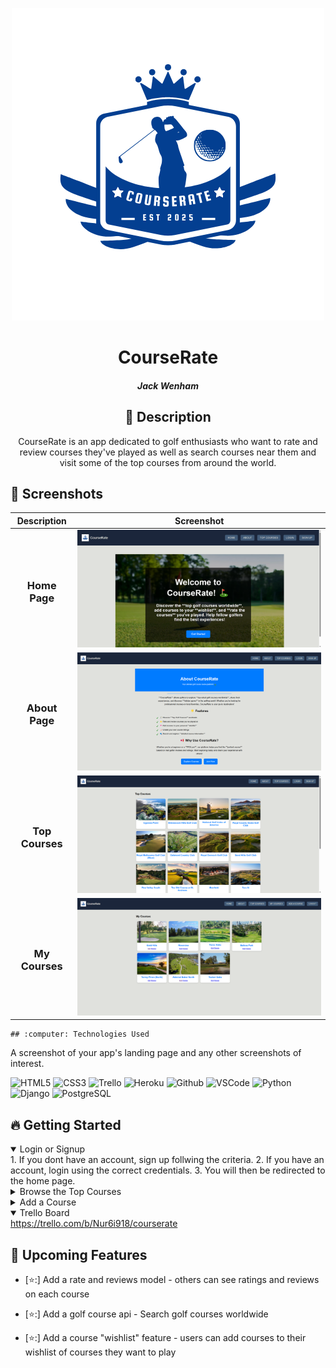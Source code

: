 <div id="header" align="center">

  ![image alt](https://github.com/JWenham22/unit4-project/blob/main/CourseRate.png?raw=true)

</div>

<div id="description" align="center">

  # CourseRate
  
  ##### Jack Wenham
  
  ## :pencil: Description
  
  CourseRate is an app dedicated to golf enthusiasts who want to rate and review courses they've played as well as 
  search courses near them and visit some of the top courses from around the world.

</div>

  ## :camera_flash: Screenshots 

  |   Description | Screenshot | 
  |:-------------:| -----------|
  | <h3 align="center">Home Page</h3> | ![image alt](https://github.com/JWenham22/unit4-project/blob/main/Screenshot%202025-03-17%20172915.png?raw=true)
  | <h3 align="center">About Page</h3> | ![image alt](https://github.com/JWenham22/unit4-project/blob/main/Screenshot%202025-03-17%20173016.png?raw=true)
  | <h3 align="center">Top Courses</h3> | ![image alt](https://github.com/JWenham22/unit4-project/blob/main/Screenshot%202025-03-17%20173103.png?raw=true)
  | <h3 align="center">My Courses</h3> | ![image alt](https://github.com/JWenham22/unit4-project/blob/main/Screenshot%202025-03-17%20173155.png?raw=true)

    ## :computer: Technologies Used
  A screenshot of your app's landing page and any other screenshots of interest.

 
  ![HTML5](https://img.shields.io/badge/-HTML5-05122A?style=flat&logo=html5)
  ![CSS3](https://img.shields.io/badge/-CSS-05122A?style=flat&logo=css3)
  ![Trello](https://img.shields.io/badge/-Trello-05122A?style=flat&logo=trello)
  ![Heroku](https://img.shields.io/badge/-Heroku-05122A?style=flat&logo=heroku)
  ![Github](https://img.shields.io/badge/-GitHub-05122A?style=flat&logo=github)
  ![VSCode](https://img.shields.io/badge/-VS_Code-05122A?style=flat&logo=visualstudio)
  ![Python](https://img.shields.io/badge/-Python-05122A?style=flat&logo=python)
  ![Django](https://img.shields.io/badge/-Django-05122A?style=flat&logo=django)
  ![PostgreSQL](https://img.shields.io/badge/-PostgreSQL-05122A?style=flat&logo=postgresql)

## :fire: Getting Started

<details open>
  <summary> Login or Signup </summary>
    1. If you dont have an account, sign up follwing the criteria.
    2. If you have an account, login using the correct credentials.
    3. You will then be redirected to the home page.
</details>

<details>
  <summary> Browse the Top Courses </summary>
    1. Navigate to the Top Courses page. 
    2. Once on the Top Courses page, browse some of the top course worldwide.
    3. Click on a course of your liking and see the course details.
</details>

<details>
  <summary> Add a Course </summary>
    1. Navigate to the Add Courses page.
    2. Once on the page submit and fill out a form adding the course of your choosing.
    3. Once the course has been submitted, you can find the course on the my courses page.
</details>

<details open>
  <summary> Trello Board </summary>
  <a href="https://trello.com/b/Nur6i918/courserate">
    https://trello.com/b/Nur6i918/courserate
  </a>
</details>


## :satellite: Upcoming Features

- [⭐:] Add a rate and reviews model - others can see ratings and reviews on each course

- [⭐:] Add a golf course api - Search golf courses worldwide

- [⭐:] Add a course "wishlist" feature - users can add courses to their wishlist of courses they want to play
